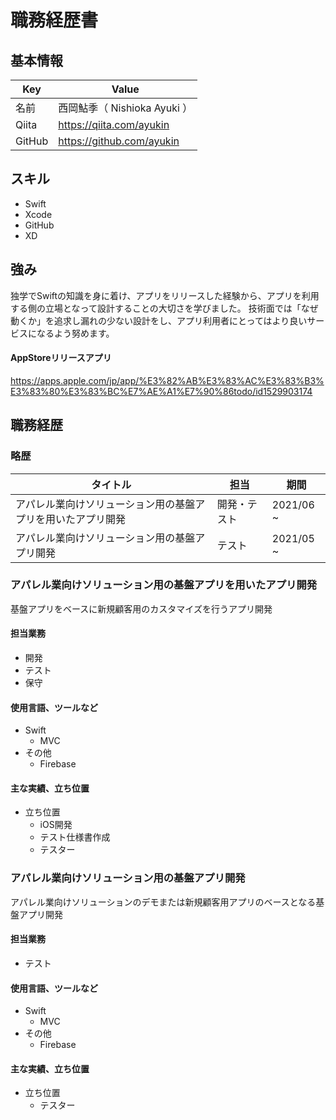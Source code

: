 # 職務経歴書


## 基本情報
| Key | Value |
| --- | --- |
| 名前 | 西岡鮎季（ Nishioka Ayuki ） |
| Qiita | <https://qiita.com/ayukin> |
| GitHub | <https://github.com/ayukin> |


## スキル
- Swift
- Xcode
- GitHub
- XD


## 強み
独学でSwiftの知識を身に着け、アプリをリリースした経験から、アプリを利用する側の立場となって設計することの大切さを学びました。
技術面では「なぜ動くか」を追求し漏れの少ない設計をし、アプリ利用者にとってはより良いサービスになるよう努めます。


#### AppStoreリリースアプリ
<https://apps.apple.com/jp/app/%E3%82%AB%E3%83%AC%E3%83%B3%E3%83%80%E3%83%BC%E7%AE%A1%E7%90%86todo/id1529903174>


## 職務経歴
### 略歴
| タイトル | 担当 | 期間 |
| --- | --- | --- |
| アパレル業向けソリューション用の基盤アプリを用いたアプリ開発 | 開発・テスト | 2021/06 ~ |
| アパレル業向けソリューション用の基盤アプリ開発 | テスト | 2021/05 ~ |



### アパレル業向けソリューション用の基盤アプリを用いたアプリ開発
基盤アプリをベースに新規顧客用のカスタマイズを行うアプリ開発

#### 担当業務
- 開発
- テスト
- 保守
#### 使用言語、ツールなど
- Swift
  - MVC
- その他
  - Firebase
#### 主な実績、立ち位置
- 立ち位置
  - iOS開発
  - テスト仕様書作成
  - テスター

### アパレル業向けソリューション用の基盤アプリ開発
アパレル業向けソリューションのデモまたは新規顧客用アプリのベースとなる基盤アプリ開発

#### 担当業務
- テスト
#### 使用言語、ツールなど
- Swift
  - MVC
- その他
  - Firebase
#### 主な実績、立ち位置
- 立ち位置
  - テスター




